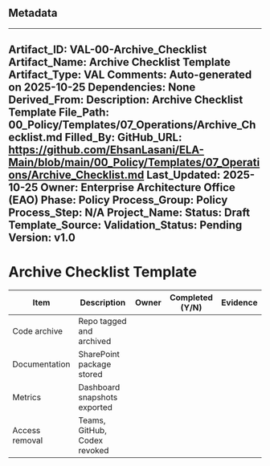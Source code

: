 ## Metadata
---
Artifact_ID: VAL-00-Archive_Checklist
Artifact_Name: Archive Checklist Template
Artifact_Type: VAL
Comments: Auto-generated on 2025-10-25
Dependencies: None
Derived_From: 
Description: Archive Checklist Template
File_Path: 00_Policy/Templates/07_Operations/Archive_Checklist.md
Filled_By: 
GitHub_URL: https://github.com/EhsanLasani/ELA-Main/blob/main/00_Policy/Templates/07_Operations/Archive_Checklist.md
Last_Updated: 2025-10-25
Owner: Enterprise Architecture Office (EAO)
Phase: Policy
Process_Group: Policy
Process_Step: N/A
Project_Name: 
Status: Draft
Template_Source: 
Validation_Status: Pending
Version: v1.0
---
# Archive Checklist Template

| Item | Description | Owner | Completed (Y/N) | Evidence |
|------|-------------|-------|-----------------|----------|
| Code archive | Repo tagged and archived | | | |
| Documentation | SharePoint package stored | | | |
| Metrics | Dashboard snapshots exported | | | |
| Access removal | Teams, GitHub, Codex revoked | | | |

